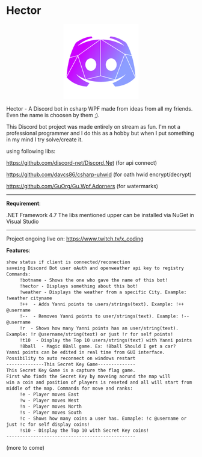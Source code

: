 # Hector 
<p align="center">
<img src="https://github.com/0x78654C/Hector/blob/main/Hector/Resources/hector_2.png?raw=true)" width=200></img>
</p>
 
Hector - A Discord bot in csharp WPF made from ideas from all my friends. Even the name is choosen by them ;).





This Discord bot project was made entirely on stream as fun. I'm not a professional programmer and I do this as a hobby but when I put something in my mind I try solve/create it.

using following libs:

https://github.com/discord-net/Discord.Net (for api connect)

https://github.com/davcs86/csharp-uhwid (for oath hwid encrypt/decrypt)

https://github.com/GuOrg/Gu.Wpf.Adorners (for watermarks)
_____________________________________________________

**Requirement**: 

.NET Framework 4.7
The libs mentioned upper can be installed via NuGet in Visual Studio

_____________________________________________________


Project ongoing live on: https://www.twitch.tv/x_coding

**Features**:

    show status if client is connected/reconection
    saveing Discord Bot user oAuth and openweather api key to registry
    Commands:
    	 !botname - Shows the one who gave the name of this bot!
 		 !hector - Displays something about this bot!
 		 !weather - Displays the weather from a specific City. Example: !weather cityname
 		 !++  - Adds Yanni points to users/strings(text). Example: !++ @username
 		 !--  - Removes Yanni points to user/strings(text). Example: !-- @username
 		 !r  - Shows how many Yanni points has an user/string(text). Example: !r @username/string(text) or just !r for self points!
 		 !t10  - Display the Top 10 users/strings(text) with Yanni points
 		 !8ball  - Magic 8Ball game. Ex: !8ball Should I get a car?
 	Yanni points can be edited in real time from GUI interface.
 	Possibility to auto reconnect on windows restart
 	--------------This Secret Key Game--------------
 	This Secret Key Game is a capture the flag game.
	First who finds the Secret Key by moveing aorund the map will
	win a coin and position of players is reseted and all will start from middle of the map. Commands for move and ranks:
 		 !e - Player moves East
 		 !w - Player moves West
 		 !n - Player moves North
 		 !s - Player moves South
 		 !c - Shows how many coins a user has. Exmaple: !c @username or just !c for self display coins!
 		 !s10 - Display the Top 10 with Secret Key coins!
 	------------------------------------------------



(more to come)

